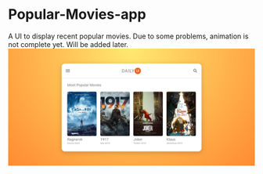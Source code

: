 # Popular-Movies-app
A UI to display recent popular movies. Due to some problems, animation is not complete yet. Will be added later.
![](Capture.PNG)
